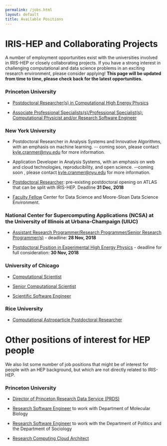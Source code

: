 ```yaml
---
permalink: /jobs.html
layout: default
title: Available Positions
---
```


# IRIS-HEP and Collaborating Projects

 A number of employment opportunities exist with the universities involved in IRIS-HEP or closely collaborating projects. If you have a strong interest in challenging computational and data science problems in an exciting research environment, please consider applying! **This page will be updated from time to time, please check back for the latest opportunities.**

### Princeton University

  * [Postdoctoral Researcher(s) in Computational High Energy Physics](https://puwebp.princeton.edu/AcadHire/apply/application.xhtml?listingId=9181)

  * [Associate Professional Specialists(s)/Professional Specialist(s): Computational Physicist and/or Research Software Engineer](https://puwebp.princeton.edu/AcadHire/apply/application.xhtml?listingId=9681)

### New York University

   * Postdoctoral Researcher in Analysis Systems and Innovative Algorithms, with an emphasis on machine learning. -- coming soon, please contact kyle.cranmer@nyu.edu for more information.

   * Application Developer in Analysis Systems, with an emphasis on web and cloud technologies, reproducibility, and open science. --coming soon , please contact kyle.cranmer@nyu.edu for more information.
   
   * [Postdoctoral Researcher](https://apply.interfolio.com/50856): pre-existing postdoctoral opening on ATLAS that can be split with IRIS-HEP. Deadline **31 Dec, 2018**
   
   * [Faculty Fellow](https://cds.nyu.edu/facultyfellows/) Center for Data Science and Moore-Sloan Data Science Environment.

### National Center for Supercomputing Applications (NCSA) at the University of Illinois at Urbana-Champaign (UIUC)

  * [Assistant Research Programmer/Research Programmer/Senior Research Programmer(s)](https://jobs.illinois.edu/academic-job-board/job-details?jobID=93366) - deadline: **28 Nov, 2018**

  * [Postdoctoral Position in Experimental High Energy Physics](/assets/pdf/20181025_Illinois_postdoc_ad.pdf) - deadline for full consideration: **30 Nov, 2018**

### University of Chicago

  * [Computational Scientist](https://uchicago.wd5.myworkdayjobs.com/en-US/External/job/Hyde-Park-Campus/Computational-Scientist_JR03087)

  * [Senior Computational Scientist](https://uchicago.wd5.myworkdayjobs.com/en-US/External/job/Hyde-Park-Campus/Senior-Computational-Scientist_JR03135)
  
  * [Scientific Software Engineer](https://uchicago.wd5.myworkdayjobs.com/en-US/External/job/Hyde-Park-Campus/Scientific-Software-Engineer_JR03232)

### Rice University

  * [Computational Astroparticle Postdoctoral Researcher](http://jobs.rice.edu/postings/17084)

# Other positions of interest for HEP people

We also list some number of job positions that might be of interest for people
with an HEP background, but which are not directly related to IRIS-HEP.

### Princeton University

  * [Director of Princeton Research Data Service (PRDS)](https://main-princeton.icims.com/jobs/9583/director-of-princeton-research-data-service/job?hub=15)

  * [Research Software Engineer](https://main-princeton.icims.com/jobs/9275/research-software-engineer/job) to work with Department of Molecular Biology

  * [Research Software Engineer](https://main-princeton.icims.com/jobs/9378/research-software-engineer/job) to work with the Department of Politics and the Department of Sociology

  * [Research Computing Cloud Architect](https://main-princeton.icims.com/jobs/8933/research-computing-cloud-architect/job)




